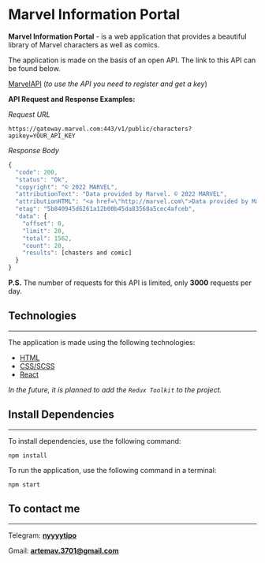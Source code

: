 
# __Marvel Information Portal__

__Marvel Information Portal__ - is a web application that provides a beautiful library of Marvel characters as well as comics.

The application is made on the basis of an open API. The link to this API can be found below.

[MarvelAPI](https://developer.marvel.com/) (*to use the API you need to register and get a key*)

**API Request and Response Examples:**

*Request URL*
```
https://gateway.marvel.com:443/v1/public/characters?apikey=YOUR_API_KEY
```

*Response Body*
```js
{
  "code": 200,
  "status": "Ok",
  "copyright": "© 2022 MARVEL",
  "attributionText": "Data provided by Marvel. © 2022 MARVEL",
  "attributionHTML": "<a href=\"http://marvel.com\">Data provided by Marvel. © 2022 MARVEL</a>",
  "etag": "5b840945d6261a12b00b45da83568a5cec4afceb",
  "data": {
    "offset": 0,
    "limit": 20,
    "total": 1562,
    "count": 20,
    "results": [chasters and comic]
  }
}
```

**P.S.** The number of requests for this API is limited, only **3000** requests per day.


## **Technologies**
___

The application is made using the following technologies:
 + [HTML](https://webplatform.github.io/docs/html/)
 + [CSS/SCSS](https://sass-lang.com/)
 + [React](https://reactjs.org/)
  
  *In the future, it is planned to add the `Redux Toolkit` to the project.*

  ## Install Dependencies
  ___
  To install dependencies, use the following command:
  ```
  npm install
  ```
  To run the application, use the following command in a terminal:
  ```
  npm start
  ```

## To contact me
___

Telegram: **[nyyyytipo](https://t.me/nyyyytipo)**

Gmail: **artemav.3701@gmail.com**